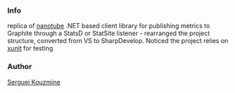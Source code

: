 ### Info

replica of [nanotube](https://github.com/Iristyle/NanoTube) .NET based client library for publishing metrics to Graphite through a StatsD or StatSite listener - rearranged the project structure, converted from VS to SharpDevelop. Noticed the project relies on [xunit](https://github.com/xunit/xunit) for testing

### Author
[Serguei Kouzmine](kouzmine_serguei@yahoo.com)

